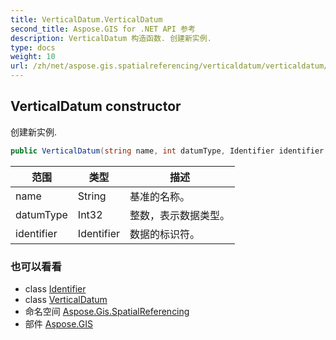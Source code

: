 ```yaml
---
title: VerticalDatum.VerticalDatum
second_title: Aspose.GIS for .NET API 参考
description: VerticalDatum 构造函数. 创建新实例.
type: docs
weight: 10
url: /zh/net/aspose.gis.spatialreferencing/verticaldatum/verticaldatum/
---
```

## VerticalDatum constructor

创建新实例.

```csharp
public VerticalDatum(string name, int datumType, Identifier identifier = null)
```

| 范围 | 类型 | 描述 |
| --- | --- | --- |
| name | String | 基准的名称。 |
| datumType | Int32 | 整数，表示数据类型。 |
| identifier | Identifier | 数据的标识符。 |

### 也可以看看

* class [Identifier](../../identifier/)
* class [VerticalDatum](../)
* 命名空间 [Aspose.Gis.SpatialReferencing](../../verticaldatum/)
* 部件 [Aspose.GIS](../../../)



